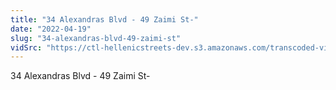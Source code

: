 ```yaml
---
title: "34 Alexandras Blvd - 49 Zaimi St-"
date: "2022-04-19"
slug: "34-alexandras-blvd-49-zaimi-st"
vidSrc: "https://ctl-hellenicstreets-dev.s3.amazonaws.com/transcoded-videos/34%20Alexandras%20Blvd%20-%2049%20Zaimi%20St-.mp4"
---
```


34 Alexandras Blvd - 49 Zaimi St-
